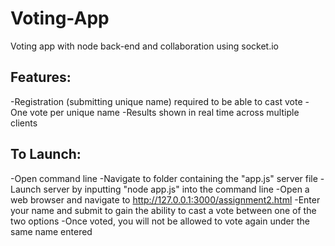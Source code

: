 # Voting-App
Voting app with node back-end and collaboration using socket.io

## Features:

-Registration (submitting unique name) required to be able to cast vote
-One vote per unique name
-Results shown in real time across multiple clients

## To Launch:

-Open command line
-Navigate to folder containing the "app.js" server file
-Launch server by inputting "node app.js" into the command line
-Open a web browser and navigate to http://127.0.0.1:3000/assignment2.html
-Enter your name and submit to gain the ability to cast a vote between one of the two options
-Once voted, you will not be allowed to vote again under the same name entered
